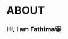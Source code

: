 # ABOUT
### Hi, I am Fathima😸



































<!---
feedaaa/feedaaa is a ✨ special ✨ repository because its `README.md` (this file) appears on your GitHub profile.
You can click the Preview link to take a look at your changes.
--->
